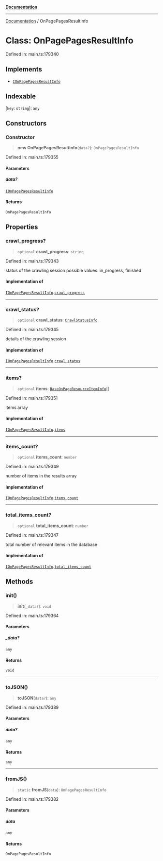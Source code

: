 [**Documentation**](../README.md)

***

[Documentation](../README.md) / OnPagePagesResultInfo

# Class: OnPagePagesResultInfo

Defined in: main.ts:179340

## Implements

- [`IOnPagePagesResultInfo`](../interfaces/IOnPagePagesResultInfo.md)

## Indexable

\[`key`: `string`\]: `any`

## Constructors

### Constructor

> **new OnPagePagesResultInfo**(`data?`): `OnPagePagesResultInfo`

Defined in: main.ts:179355

#### Parameters

##### data?

[`IOnPagePagesResultInfo`](../interfaces/IOnPagePagesResultInfo.md)

#### Returns

`OnPagePagesResultInfo`

## Properties

### crawl\_progress?

> `optional` **crawl\_progress**: `string`

Defined in: main.ts:179343

status of the crawling session
possible values: in_progress, finished

#### Implementation of

[`IOnPagePagesResultInfo`](../interfaces/IOnPagePagesResultInfo.md).[`crawl_progress`](../interfaces/IOnPagePagesResultInfo.md#crawl_progress)

***

### crawl\_status?

> `optional` **crawl\_status**: [`CrawlStatusInfo`](CrawlStatusInfo.md)

Defined in: main.ts:179345

details of the crawling session

#### Implementation of

[`IOnPagePagesResultInfo`](../interfaces/IOnPagePagesResultInfo.md).[`crawl_status`](../interfaces/IOnPagePagesResultInfo.md#crawl_status)

***

### items?

> `optional` **items**: [`BaseOnPageResourceItemInfo`](BaseOnPageResourceItemInfo.md)[]

Defined in: main.ts:179351

items array

#### Implementation of

[`IOnPagePagesResultInfo`](../interfaces/IOnPagePagesResultInfo.md).[`items`](../interfaces/IOnPagePagesResultInfo.md#items)

***

### items\_count?

> `optional` **items\_count**: `number`

Defined in: main.ts:179349

number of items in the results array

#### Implementation of

[`IOnPagePagesResultInfo`](../interfaces/IOnPagePagesResultInfo.md).[`items_count`](../interfaces/IOnPagePagesResultInfo.md#items_count)

***

### total\_items\_count?

> `optional` **total\_items\_count**: `number`

Defined in: main.ts:179347

total number of relevant items in the database

#### Implementation of

[`IOnPagePagesResultInfo`](../interfaces/IOnPagePagesResultInfo.md).[`total_items_count`](../interfaces/IOnPagePagesResultInfo.md#total_items_count)

## Methods

### init()

> **init**(`_data?`): `void`

Defined in: main.ts:179364

#### Parameters

##### \_data?

`any`

#### Returns

`void`

***

### toJSON()

> **toJSON**(`data?`): `any`

Defined in: main.ts:179389

#### Parameters

##### data?

`any`

#### Returns

`any`

***

### fromJS()

> `static` **fromJS**(`data`): `OnPagePagesResultInfo`

Defined in: main.ts:179382

#### Parameters

##### data

`any`

#### Returns

`OnPagePagesResultInfo`
